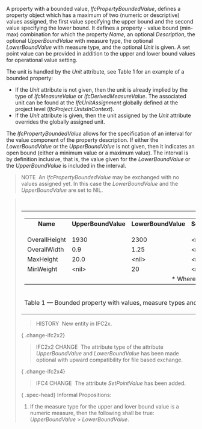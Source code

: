 A property with a bounded value, _IfcPropertyBoundedValue_, defines a property object which has a maximum of two (numeric or descriptive) values assigned, the first value specifying the upper bound and the second value specifying the lower bound. It defines a property - value bound (min-max) combination for which the property _Name_, an optional _Description_, the optional _UpperBoundValue_ with measure type, the optional _LowerBoundValue_ with measure type, and the optional _Unit_ is given. A set point value can be provided in addition to the upper and lower bound values for operational value setting.

The unit is handled by the _Unit_ attribute, see Table 1 for an example of a bounded property:

* If the _Unit_ attribute is not given, then the unit is already implied by the type of _IfcMeasureValue_ or _IfcDerivedMeasureValue_. The associated unit can be found at the _IfcUnitAssignment_ globally defined at the project level (_IfcProject.UnitsInContext_). 
* If the _Unit_ attribute is given, then the unit assigned by the _Unit_ attribute overrides the globally assigned unit. 

The _IfcPropertyBoundedValue_ allows for the specification of an interval for the value component of the property description. If either the _LowerBoundValue_ or the _UpperBoundValue_ is not given, then it indicates an open bound (either a minimum value or a maximum value). The interval is by definition inclusive, that is, the value given for the _LowerBoundValue_ or the _UpperBoundValue_ is included in the interval.

> NOTE&nbsp; An _IfcPropertyBoundedValue_ may be exchanged with no values assigned yet. In this case the _LowerBoundValue_ and the _UpperBoundValue_ are set to NIL.

> &nbsp;
> 
> <table>
 <tr>
  <td>
   <table class="gridtable">
    <tr valign="top">
     <th width="15%">Name</th>
     <th width="15%">UpperBoundValue</th>
     <th width="15%">LowerBoundValue</th>
     <th width="15%">SetPointValue</th>
     <th width="45%">Type<br> <span style="font-size:smaller">(through <em>IfcValue</em>)</span></th>
     <th width="10%">Unit<br></th>
    </tr>
    <tr valign="top">
     <td>OverallHeight</td>
     <td>1930</td>
     <td>2300</td>
     <td>&lt;nil&gt;</td>
     <td><em>IfcPositiveLengthMeasure</em></td>
     <td>-</td>
    </tr>
    <tr valign="top">
     <td>OverallWidth</td>
     <td>0.9</td>
     <td>1.25</td>
     <td>&lt;nil&gt;</td>
     <td><em>IfcPositiveLengthMeasure</em></td>
     <td>m</td>
    </tr>
    <tr valign="top">
     <td>MaxHeight</td>
     <td>20.0</td>
     <td>&lt;nil&gt;</td>
     <td>&lt;nil&gt;</td>
     <td><em>IfcPositiveLengthMeasure</em></td>
     <td>-</td>
    </tr>
    <tr valign="top">
     <td>MinWeight</td>
     <td>&lt;nil&gt;</td>
     <td>20</td>
     <td>&lt;nil&gt;</td>
     <td><em>IfcMassMeasure</em></td>
     <td>kg</td>
    </tr>
    <tr>
     <td colspan="6" align="right">* Where rules ensures same measure type for all values</td>
    </tr>
   </table>
  </td>
 </tr>
 <tr>
  <td><p class="table">Table 1 &mdash; Bounded property with values, measure types and units</p></td>
 </tr>
</table>

> HISTORY&nbsp; New entity in IFC2x.

{ .change-ifc2x2}
> IFC2x2 CHANGE&nbsp; The attribute type of the attribute _UpperBoundValue_ and _LowerBoundValue_ has been made optional with upward compatibility for file based exchange.

{ .change-ifc2x4}
> IFC4 CHANGE&nbsp; The attribute _SetPointValue_ has been added.

{ .spec-head}
Informal Propositions:

1. If the measure type for the upper and lover bound value is a numeric measure, then the following shall be true: _UpperBoundValue_ &gt; _LowerBoundValue_.